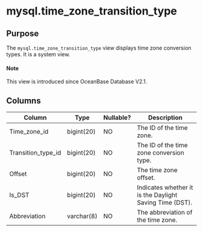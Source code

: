 # mysql.time_zone_transition_type

## Purpose

The `mysql.time_zone_transition_type` view displays time zone conversion types. It is a system view.

<main id="notice" type='explain'>
  <h4>Note</h4>
  <p>This view is introduced since OceanBase Database V2.1. </p>
</main>

## Columns

| **Column** | **Type** | **Nullable?** | **Description** |
|--------------------|------------|----------------|-----------|
| Time_zone_id | bigint(20) | NO | The ID of the time zone. |
| Transition_type_id | bigint(20) | NO | The ID of the time zone conversion type. |
| Offset | bigint(20) | NO | The time zone offset. |
| Is_DST | bigint(20) | NO | Indicates whether it is the Daylight Saving Time (DST). |
| Abbreviation | varchar(8) | NO | The abbreviation of the time zone. |
